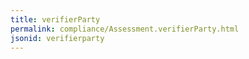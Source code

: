 ```yaml
---
title: verifierParty
permalink: compliance/Assessment.verifierParty.html
jsonid: verifierparty
---
```

